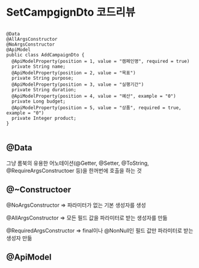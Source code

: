 # SetCampgignDto 코드리뷰

<pre>
<code>
@Data
@AllArgsConstructor
@NoArgsConstructor
@ApiModel
public class AddCampaignDto {
  @ApiModelProperty(position = 1, value = "캠페인명", required = true)
  private String name;
  @ApiModelProperty(position = 2, value = "목표")
  private String purpose;
  @ApiModelProperty(position = 3, value = "실행기간")
  private String duration;
  @ApiModelProperty(position = 4, value = "예산", example = "0")
  private Long budget;
  @ApiModelProperty(position = 5, value = "상품", required = true, example = "0")
  private Integer product;
}
</code>
</pre>

## @Data
그냥 롬북의 유용한 어노테이션(@Getter, @Setter, @ToString, @RequireArgsConstructoer 등)을 한꺼번에 호출을 하는 것

## @~Constructoer

@NoArgsConstructor => 파라미터가 없는 기본 생성자를 생성

@AllArgsConstructor => 모든 필드 값을 파라미터로 받는 생성자를 만듦

@RequiredArgsConstructor => final이나 @NonNull인 필드 값만 파라미터로 받는 생성자 만듦

## @ApiModel




